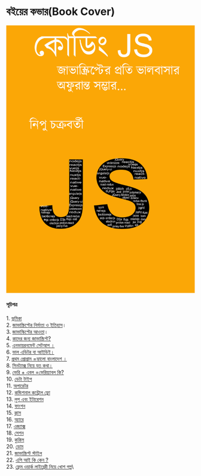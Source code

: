 # বইয়ের কভার(Book Cover)

![](images/js-book-cover-page.jpg)

#### সূচিপত্র

1\. [ভুমিকা](01-intro.md)\
2\. [জাভাস্ক্রিপ্টের নির্মাতা ও ইতিহাস](02-history.md)।\
3\. [জাভাস্কিপ্টের আওতা](03-features.md)।\
4\. [কাদের জন্য জাভাস্ক্রিপ্ট?](04-users.md)\
5\. [এনভায়রনমেন্ট সেটআপ ।](05-environment-setup.md)\
6\. [ভাল এডিটর বা আইডিই।](06-editor-ide.md)\
7\. [প্রথম প্রোগ্রাম =হ্যালো বাংলাদেশ ।](07-hello%20Bangladesh.md)\
8\. [সিনট্যাক্স নিয়ে যত কথা।](08-js-syntex.md)\
9\. [ভেরি + এবল =ভেরিয়্যাবল কি?](09-JavaScript\_variable.md)\
10\. [ডেটা টাইপ](10-datatype/)\
11\. [অপারেটর](11-oparator.md)\
12\. [কন্ডিশনাল কন্ট্রোল ফ্লো](12-conditional-flow.md)\
13\. [লুপ এবং ইটারেশন](13-loop/)\
14\. [ফাংশন](14-function/)\
15\. [ক্লাস](15-class/)\
16\. [অ্যারে](16-array.md)\
17\. [এজ্যাক্স](20-dom.md)\
18\. [সেশন](18-session/)\
19\. [কুকিস](19-cookies.md)\
20\. [ডোম](20-dom.md)\
21\. [জাভাস্ক্রিপ্ট স্টাইল](21-js-style.md)\
22\. [এপি আই কি কেন ?](22-what-is-api.md)\
23\. [ফ্রেম ওয়ার্ক লাইব্রেরী নিয়ে খোশ গল্প](23-framework-library-gossip.md)\
